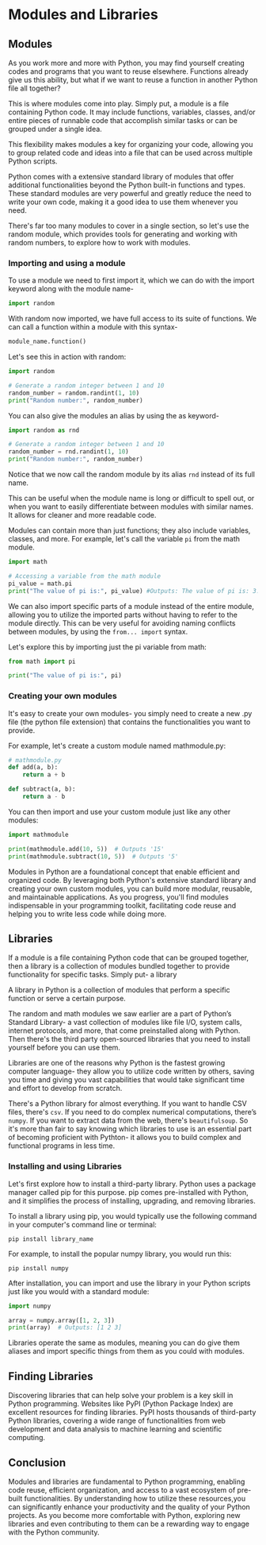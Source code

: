 # Modules and Libraries

## Modules
As you work more and more with Python, you may find yourself creating codes and programs that you want to reuse elsewhere. Functions already give us this ability, but what if we want to reuse a function in another Python file all together?

This is where modules come into play. Simply put, a module is a file containing Python code. It may include functions, variables, classes, and/or entire pieces of runnable code that accomplish similar tasks or can be grouped under a single idea.

This flexibility makes modules a key for organizing your code, allowing you to group related code and ideas into a file that can be used across multiple Python scripts. 

Python comes with a extensive standard library of modules that offer additional functionalities beyond the Python built-in functions and types. These standard modules are very powerful and greatly reduce the need to write your own code, making it a good idea to use them whenever you need.

There's far too many modules to cover in a single section, so let's use the random module, which provides tools for generating and working with random numbers, to explore how to work with modules.


### Importing and using a module

To use a module we need to first import it, which we can do with the import keyword along with the module name-

```python
import random
```

With random now imported, we have full access to its suite of functions. We can call a function within a module with this syntax-

```python
module_name.function()
```
Let's see this in action with random:

```python
import random

# Generate a random integer between 1 and 10
random_number = random.randint(1, 10)
print("Random number:", random_number)
```

You can also give the modules an alias by using the as keyword-
```python
import random as rnd

# Generate a random integer between 1 and 10
random_number = rnd.randint(1, 10)
print("Random number:", random_number)
```
Notice that we now call the random module by its alias `rnd` instead of its full name.

This can be useful when the module name is long or difficult to spell out, or when you want to easily differentiate between modules with similar names. It allows for cleaner and more readable code.

Modules can contain more than just functions; they also include variables, classes, and more. For example, let's call the variable `pi` from the math module.

```python
import math

# Accessing a variable from the math module
pi_value = math.pi
print("The value of pi is:", pi_value) #Outputs: The value of pi is: 3.141592653589793
```

We can also import specific parts of a module instead of the entire module, allowing you to utilize the imported parts without having to refer to the module directly. This can be very useful for avoiding naming conflicts between modules, by using the `from... import` syntax.

Let's explore this by importing just the pi variable from math:

```python
from math import pi

print("The value of pi is:", pi)
```

### Creating your own modules

It's easy to create your own modules- you simply need to create a new .py file (the python file extension)  that contains the functionalities you want to provide.

For example, let's create a custom module named mathmodule.py:

```python 
# mathmodule.py
def add(a, b):
    return a + b

def subtract(a, b):
    return a - b
```

You can then import and use your custom module just like any other modules:

```python
import mathmodule

print(mathmodule.add(10, 5))  # Outputs '15'
print(mathmodule.subtract(10, 5))  # Outputs '5'
```
Modules in Python are a foundational concept that enable efficient and organized code. By leveraging both Python's extensive standard library and creating your own custom modules, you can build more modular, reusable, and maintainable applications. As you progress, you'll find modules indispensable in your programming toolkit, facilitating code reuse and helping you to write less code while doing more.

## Libraries

If a module is a file containing Python code that can be grouped together, then a library is a collection of modules bundled together to provide functionality for specific tasks. Simply put- a library 

A library in Python is a collection of modules that perform a specific function or serve a certain purpose.

The random and math modules we saw earlier are a part of Python’s Standard Library- a vast collection of modules like file I/O, system calls, internet protocols, and more, that come preinstalled along with Python. Then there's the third party open-sourced libraries that you need to install yourself before you can use them.

Libraries are one of the reasons why Python is the fastest growing computer language- they allow you to utilize code written by others, saving you time and giving you vast capabilities that would take significant time and effort to develop from scratch.

There's a Python library for almost everything. If you want to handle CSV files, there's `csv`. If you need to do complex numerical computations, there’s `numpy`. If you want to extract data from the web, there's `beautifulsoup`. So it's more than fair to say knowing which libraries to use is an essential part of becoming proficient with Pythton- it allows you to build complex and functional programs in less time.

### Installing and using Libraries
Let's first explore how to install a third-party library. Python uses a package manager called pip for this purpose. pip comes pre-installed with Python, and it simplifies the process of installing, upgrading, and removing libraries.

To install a library using pip, you would typically use the following command in your computer's command line or terminal:

```
pip install library_name
```

For example, to install the popular numpy library, you would run this:

```
pip install numpy
```

After installation, you can import and use the library in your Python scripts just like you would with a standard module:

```python
import numpy

array = numpy.array([1, 2, 3])
print(array)  # Outputs: [1 2 3]
```

Libraries operate the same as modules, meaning you can do give them aliases and import specific things from them as you could with modules.

## Finding Libraries
Discovering libraries that can help solve your problem is a key skill in Python programming. Websites like PyPI (Python Package Index) are excellent resources for finding libraries. PyPI hosts thousands of third-party Python libraries, covering a wide range of functionalities from web development and data analysis to machine learning and scientific computing.

## Conclusion
Modules and libraries are fundamental to Python programming, enabling code reuse, efficient organization, and access to a vast ecosystem of pre-built functionalities. By understanding how to utilize these resources,you can significantly enhance your productivity and the quality of your Python projects. As you become more comfortable with Python, exploring new libraries and even contributing to them can be a rewarding way to engage with the Python community.